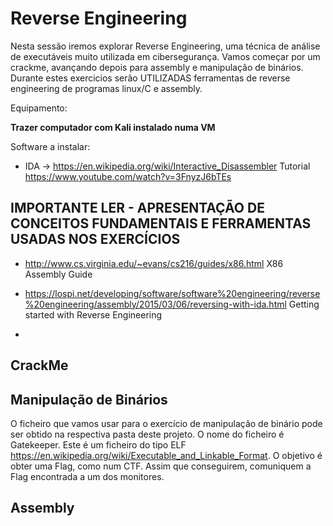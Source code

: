 # Reverse Engineering 
Nesta sessão iremos explorar Reverse Engineering, uma técnica de análise de executáveis muito utilizada em cibersegurança. Vamos começar por um crackme, avançando depois para assembly e manipulação de binários. Durante estes exercicios serão UTILIZADAS ferramentas de reverse engineering de programas linux/C e assembly.

Equipamento:  

**Trazer computador com Kali instalado numa VM**

Software a instalar:
- IDA -> https://en.wikipedia.org/wiki/Interactive_Disassembler  Tutorial https://www.youtube.com/watch?v=3FnyzJ6bTEs



## IMPORTANTE LER - APRESENTAÇÃO DE CONCEITOS FUNDAMENTAIS E FERRAMENTAS USADAS NOS EXERCÍCIOS

- http://www.cs.virginia.edu/~evans/cs216/guides/x86.html   X86 Assembly Guide

- https://lospi.net/developing/software/software%20engineering/reverse%20engineering/assembly/2015/03/06/reversing-with-ida.html Getting started with Reverse Engineering 

-  







## CrackMe

## Manipulação de Binários

O ficheiro que vamos usar para o exercício de manipulação de binário pode ser obtido na respectiva pasta deste projeto.
O nome do ficheiro é Gatekeeper. Este é um ficheiro do tipo ELF https://en.wikipedia.org/wiki/Executable_and_Linkable_Format.
O objetivo é obter uma Flag, como num CTF. Assim que conseguirem, comuniquem a Flag encontrada a um dos monitores. 

## Assembly






